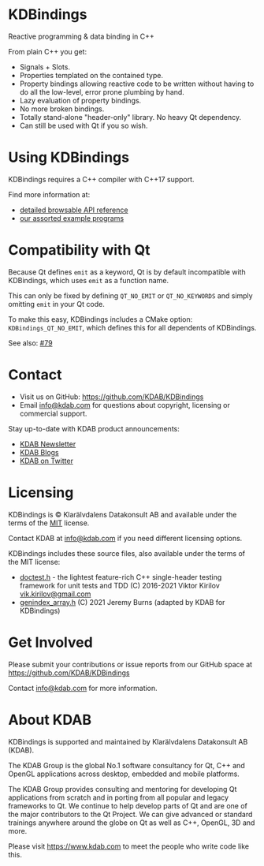 KDBindings
==========
Reactive programming & data binding in C++

From plain C++ you get:

 * Signals + Slots.
 * Properties templated on the contained type.
 * Property bindings allowing reactive code to be written without having to do all the low-level, error prone plumbing by hand.
 * Lazy evaluation of property bindings.
 * No more broken bindings.
 * Totally stand-alone "header-only" library. No heavy Qt dependency.
 * Can still be used with Qt if you so wish.

Using KDBindings
================
KDBindings requires a C++ compiler with C++17 support.

Find more information at:

 * [detailed browsable API reference](https://docs.kdab.com/kdbindings/latest/getting-started/)
 * [our assorted example programs](https://github.com/KDAB/KDBindings/blob/main/examples)

Compatibility with Qt
=====================
Because Qt defines `emit` as a keyword, Qt is by default incompatible with KDBindings, which uses `emit` as a function name.

This can only be fixed by defining `QT_NO_EMIT` or `QT_NO_KEYWORDS` and simply omitting `emit` in your Qt code.

To make this easy, KDBindings includes a CMake option: `KDBindings_QT_NO_EMIT`, which defines this for all dependents of KDBindings.

See also: [#79](https://github.com/KDAB/KDBindings/issues/79)

Contact
=======
* Visit us on GitHub: https://github.com/KDAB/KDBindings
* Email info@kdab.com for questions about copyright, licensing or commercial support.

Stay up-to-date with KDAB product announcements:

* [KDAB Newsletter](https://news.kdab.com)
* [KDAB Blogs](https://www.kdab.com/category/blogs)
* [KDAB on Twitter](https://twitter.com/KDABQt)

Licensing
=========
KDBindings is © Klarälvdalens Datakonsult AB and available under the terms of
the [MIT](https://github.com/KDAB/KDBindings/blob/main/LICENSES/MIT.txt) license.

Contact KDAB at <info@kdab.com> if you need different licensing options.

KDBindings includes these source files, also available under the terms of the MIT license:

* [doctest.h](https://github.com/onqtam/doctest) - the lightest feature-rich C++ single-header testing framework for unit tests and TDD (C) 2016-2021 Viktor Kirilov <vik.kirilov@gmail.com>
* [genindex_array.h](https://gist.github.com/jaburns/ca72487198832f6203e831133ffdfff4) (C) 2021 Jeremy Burns (adapted by KDAB for KDBindings)

Get Involved
============
Please submit your contributions or issue reports from our GitHub space at
https://github.com/KDAB/KDBindings

Contact info@kdab.com for more information.

About KDAB
==========
KDBindings is supported and maintained by Klarälvdalens Datakonsult AB (KDAB).

The KDAB Group is the global No.1 software consultancy for Qt, C++ and
OpenGL applications across desktop, embedded and mobile platforms.

The KDAB Group provides consulting and mentoring for developing Qt applications
from scratch and in porting from all popular and legacy frameworks to Qt.
We continue to help develop parts of Qt and are one of the major contributors
to the Qt Project. We can give advanced or standard trainings anywhere
around the globe on Qt as well as C++, OpenGL, 3D and more.

Please visit https://www.kdab.com to meet the people who write code like this.
